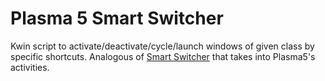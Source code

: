 # Plasma 5 Smart Switcher
Kwin script to activate/deactivate/cycle/launch windows of given class by specific shortcuts. Analogous of [Smart Switcher](https://github.com/aleksey-zhidkov/smart-switcher) 
that takes into Plasma5's activities.
